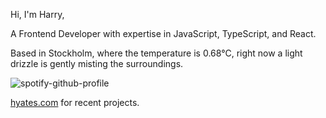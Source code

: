 Hi, I'm Harry,

A Frontend Developer with expertise in JavaScript, TypeScript, and React.

<!-- WEATHER_START -->
Based in Stockholm, where the temperature is 0.68°C, right now a light drizzle is gently misting the surroundings.
<!-- WEATHER_END -->

<p align="left">
  <a>
    <img src="https://spotify-github-profile.vercel.app/api/view?uid=bigbello&cover_image=true&theme=natemoo-re&show_offline=true&background_color=121212&interchange=false&bar_color=53b14f&bar_color_cover=false" alt="spotify-github-profile">
  </a>
</p>

[hyates.com](http://hyates.com) for recent projects.




